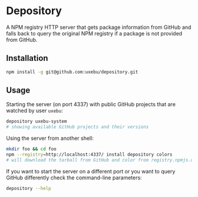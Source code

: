 # Depository

A NPM registry HTTP server that gets package information from GitHub and falls back
to query the original NPM registry if a package is not provided from GitHub.

## Installation

~~~bash
npm install -g git@github.com:uxebu/depository.git
~~~

## Usage

Starting the server (on port 4337) with public GitHub projects that are watched by user `uxebu`:

~~~bash
depository uxebu-system
# showing available GitHub projects and their versions
~~~

Using the server from another shell:

~~~bash
mkdir foo && cd foo
npm --registry=http://localhost:4337/ install depository colors
# will download the tarball from GitHub and color from registry.npmjs.org
~~~

If you want to start the server on a different port or you want to query GitHub differently
check the command-line parameters:

~~~bash
depository --help
~~~

